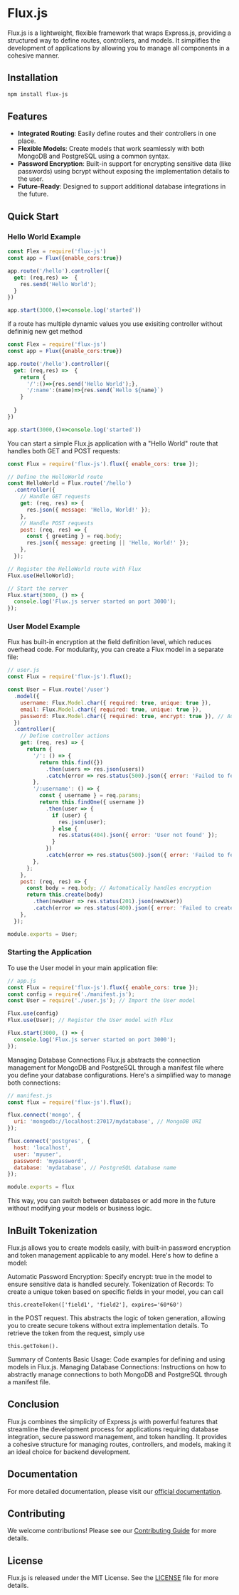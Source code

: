 # Flux.js

Flux.js is a lightweight, flexible framework that wraps Express.js, providing a structured way to define routes, controllers, and models. It simplifies the development of applications by allowing you to manage all components in a cohesive manner.

## Installation

```bash
npm install flux-js
```

## Features

- **Integrated Routing**: Easily define routes and their controllers in one place.
- **Flexible Models**: Create models that work seamlessly with both MongoDB and PostgreSQL using a common syntax.
- **Password Encryption**: Built-in support for encrypting sensitive data (like passwords) using bcrypt without exposing the implementation details to the user.
- **Future-Ready**: Designed to support additional database integrations in the future.

## Quick Start

### Hello World Example
```javascript
const Flex = require('flux-js')
const app = Flux({enable_cors:true})

app.route('/hello').controller({
  get: (req,res) =>  {
    res.send('Hello World');
  }
})

app.start(3000,()=>console.log('started'))
```
if a route has multiple dynamic values you use exisiting controller without defininig new get method
```javascript
const Flex = require('flux-js')
const app = Flux({enable_cors:true})

app.route('/hello').controller({
  get: (req,res) =>  {
    return {
      '/':()=>{res.send('Hello World');},
      '/:name':(name)=>{res.send(`Hello ${name}`)
    }
    
  }
})

app.start(3000,()=>console.log('started'))
```
You can start a simple Flux.js application with a "Hello World" route that handles both GET and POST requests:

```javascript
const Flux = require('flux-js').flux({ enable_cors: true });

// Define the HelloWorld route
const HelloWorld = Flux.route('/hello')
  .controller({
    // Handle GET requests
    get: (req, res) => {
      res.json({ message: 'Hello, World!' });
    },
    // Handle POST requests
    post: (req, res) => {
      const { greeting } = req.body;
      res.json({ message: greeting || 'Hello, World!' });
    },
  });

// Register the HelloWorld route with Flux
Flux.use(HelloWorld);

// Start the server
Flux.start(3000, () => {
  console.log('Flux.js server started on port 3000');
});
```

### User Model Example

Flux has built-in encryption at the field definition level, which reduces overhead code. For modularity, you can create a Flux model in a separate file:

```javascript
// user.js
const Flux = require('flux-js').flux();

const User = Flux.route('/user')
  .model({
    username: Flux.Model.char({ required: true, unique: true }),
    email: Flux.Model.char({ required: true, unique: true }),
    password: Flux.Model.char({ required: true, encrypt: true }), // Automatically encrypted
  })
  .controller({
    // Define controller actions
    get: (req, res) => {
      return {
        '/': () => {
          return this.find({})
            .then(users => res.json(users))
            .catch(error => res.status(500).json({ error: 'Failed to fetch users' }));
        },
        '/:username': () => {
          const { username } = req.params;
          return this.findOne({ username })
            .then(user => {
              if (user) {
                res.json(user);
              } else {
                res.status(404).json({ error: 'User not found' });
              }
            })
            .catch(error => res.status(500).json({ error: 'Failed to fetch user' }));
        },
      };
    },
    post: (req, res) => {
      const body = req.body; // Automatically handles encryption
      return this.create(body)
        .then(newUser => res.status(201).json(newUser))
        .catch(error => res.status(400).json({ error: 'Failed to create user' }));
    },
  });

module.exports = User;
```

### Starting the Application

To use the User model in your main application file:

```javascript
// app.js
const Flux = require('flux-js').flux({ enable_cors: true });
const config = require('./manifest.js');
const User = require('./user.js'); // Import the User model

Flux.use(config)
Flux.use(User); // Register the User model with Flux

Flux.start(3000, () => {
  console.log('Flux.js server started on port 3000');
});
```

Managing Database Connections
Flux.js abstracts the connection management for MongoDB and PostgreSQL through a manifest file where you define your database configurations. Here's a simplified way to manage both connections:

```javascript
// manifest.js
const flux = require('flux-js').flux();

flux.connect('mongo', {
  uri: 'mongodb://localhost:27017/mydatabase', // MongoDB URI
});

flux.connect('postgres', {
  host: 'localhost',
  user: 'myuser',
  password: 'mypassword',
  database: 'mydatabase', // PostgreSQL database name
});

module.exports = flux
```
This way, you can switch between databases or add more in the future without modifying your models or business logic.

## InBuilt Tokenization

Flux.js allows you to create models easily, with built-in password encryption and token management applicable to any model. Here's how to define a model:

Automatic Password Encryption: Specify encrypt: true in the model to ensure sensitive data is handled securely.
Tokenization of Records: To create a unique token based on specific fields in your model, you can call 
```
this.createToken(['field1', 'field2'], expires='60*60')
```
in the POST request. This abstracts the logic of token generation, allowing you to create secure tokens without extra implementation details. 
To retrieve the token from the request, simply use 
```
this.getToken().
```

Summary of Contents
Basic Usage: Code examples for defining and using models in Flux.js.
Managing Database Connections: Instructions on how to abstractly manage connections to both MongoDB and PostgreSQL through a manifest file.

## Conclusion
Flux.js combines the simplicity of Express.js with powerful features that streamline the development process for applications requiring database integration, secure password management, and token handling. It provides a cohesive structure for managing routes, controllers, and models, making it an ideal choice for backend development.

## Documentation

For more detailed documentation, please visit our [official documentation](https://example.com/flux-js-docs).

## Contributing

We welcome contributions! Please see our [Contributing Guide](https://example.com/contributing) for more details.

## License

Flux.js is released under the MIT License. See the [LICENSE](https://example.com/license) file for more details.
